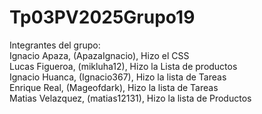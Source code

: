 # Tp03PV2025Grupo19
Integrantes del grupo: <br>
Ignacio Apaza, (ApazaIgnacio), Hizo el CSS <br>
Lucas Figueroa, (mikluha12), Hizo la Lista de productos <br> 
Ignacio Huanca, (Ignacio367), Hizo la lista de Tareas <br>
Enrique Real, (Mageofdark), Hizo la lista de Tareas <br>
Matias Velazquez, (matias12131), Hizo la lista de Productos <br>
